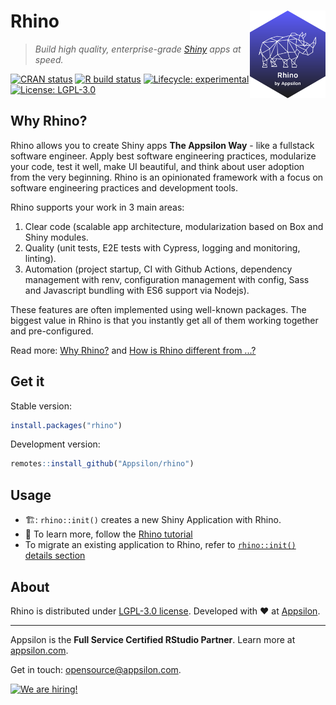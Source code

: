 # Rhino <a href="https://appsilon.github.io/rhino/"><img src="man/figures/rhino.png" align="right" alt="Rhino logo" style="height: 140px;"></a>
> _Build high quality, enterprise-grade [Shiny](https://shiny.rstudio.com/) apps at speed._

<!-- badges: start -->
[![CRAN status](https://www.r-pkg.org/badges/version/rhino)](https://cran.r-project.org/package=rhino)
[![R build status](https://github.com/Appsilon/rhino/workflows/R-CMD-check/badge.svg)](https://github.com/Appsilon/rhino/actions)
[![Lifecycle: experimental](https://img.shields.io/badge/lifecycle-experimental-orange.svg)](https://lifecycle.r-lib.org/articles/stages.html#experimental)
[![License: LGPL-3.0](https://img.shields.io/badge/License-LGPL--3.0-blue.svg)][LGPL-3.0 license]
<!-- badges: end -->


## Why Rhino?
Rhino allows you to create Shiny apps **The Appsilon Way**  - like a fullstack software engineer. Apply best software engineering practices, modularize your code, test it well, make UI beautiful, and think about user adoption from the very beginning. Rhino is an opinionated framework with a focus on software engineering practices and development tools.

Rhino supports your work in 3 main areas:

1. Clear code (scalable app architecture, modularization based on Box and Shiny modules.
2. Quality (unit tests, E2E tests with Cypress, logging and monitoring, linting).
3. Automation (project startup, CI with Github Actions, dependency management with renv, configuration management with config, Sass and Javascript bundling with ES6 support via Nodejs).

These features are often implemented using well-known packages. The biggest value in Rhino is that you instantly get all of them working together and pre-configured.

Read more: [Why Rhino?](https://appsilon.github.io/rhino/articles/about-why-rhino.html) and [How is Rhino different from ...?](https://appsilon.github.io/rhino/articles/about-how-is-it-different.html)

## Get it
Stable version:
```r
install.packages("rhino")
```

Development version:
```r
remotes::install_github("Appsilon/rhino")
```

## Usage

- 🏗️: `rhino::init()` creates a new Shiny Application with Rhino.
- :rocket: To learn more, follow the [Rhino tutorial](https://appsilon.github.io/rhino/articles/tutorial-create-your-first-rhino-app.html)
- To migrate an existing application to Rhino, refer to [`rhino::init()` details section](https://appsilon.github.io/rhino/reference/init.html#details-1)

## About

Rhino is distributed under [LGPL-3.0 license]. Developed with :heart: at [Appsilon].

---

Appsilon is the **Full Service Certified RStudio Partner**. Learn more at [appsilon.com][Appsilon].

Get in touch: opensource@appsilon.com.

<a href="https://appsilon.com/careers/"><img src="http://d2v95fjda94ghc.cloudfront.net/hiring.png" alt="We are hiring!"></a>


<!-- Links -->
[LGPL-3.0 license]: https://opensource.org/licenses/LGPL-3.0
[Appsilon]: https://appsilon.com

